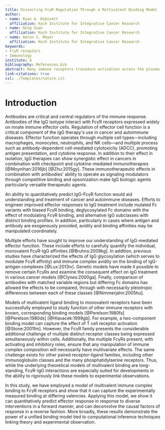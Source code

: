 ```yaml
---
title: Dissecting FcγR Regulation Through a Multivalent Binding Model
author:
- name: Ryan A. Robinett
  affiliation: Koch Institute for Integrative Cancer Research
- name: Ning Guan
  affiliation: Koch Institute for Integrative Cancer Research
- name: Aaron S. Meyer
  affiliation: Koch Institute for Integrative Cancer Research
keywords:
- FcγR receptors
- Immunology
institute: A
bibliography: References.bib
abstract: Many immune receptors transduce activation across the plasma membrane through their clustering. In the case of Fcγ receptors, this clustering is usually driven by binding to antibodies of differing affinity in turn bound to multivalent antigen. As a consequence of this activation mechanism, accounting for and rationally manipulating IgG effector function is complicated by, among other factors, the contribution of differing affinities to multiple FcγRs and changes in the valency of antigen binding. In this study, we show that a model of multivalent receptor-ligand binding can effectively account for the contribution of IgG-FcγR affinity and immune complex valency. This model in turn enables us to make specific predictions about the effect of immune complexes of defined composition. In total, these results enable rationally designed IgG effector function, or deconvolution of function, in both a forward and reverse manner.
link-citations: true
csl: ./Templates/nature.csl
---
```


# Introduction

[//]: # (This paragraph addresses the idea that IgGs are relevant to disease)

Antibodies are critical and central regulators of the immune response. Antibodies of the IgG isotype interact with FcγR receptors expressed widely on innate immune effector cells. Regulation of effector cell function is a critical component of the IgG therapy's use in cancer and autoimmune diseases. Effector function operates through multiple cell types—including macrophages, monocytes, neutrophils, and NK cells—and multiple process such as antibody-dependent cell-mediated cytotoxicity (ADCC), promoting antigen presentation, and cytokine response. In addition to their effect in isolation, IgG therapies can show synergistic effect in cancers in combination with checkpoint and cytokine-mediated immunotherapies [@Moynihan:2016jb] [@Zhu:2015gy]. These immunotherapeutic effects in combination with antibodies' ability to operate as signaling modulators through competitive binding and opsonization make IgG biologic agents particularly versatile therapeutic agents.

[//]: # (This paragraph addresses the idea that efforts have been made to manipulate IgG function)

An ability to quantitatively predict IgG-FcγR function would aid understanding and treatment of cancer and autoimmune diseases. Efforts to engineer improved effector responses to IgG treatment include mutated Fc variants with biased FcγR binding, deglycosylated Fc domains with the effect of modulating FcγR binding, and alternative IgG subclasses with distinct binding profiles. In addition, particularly in cases where antigen and antibody are exogenously provided, avidity and binding affinities may be manipulated coordinately.

[//]: # (These have generally had X limitations through...)


[//]: # (This paragraph addresses the idea that people have tried to understand IgG function)

Multiple efforts have sought to improve our understanding of IgG-mediated effector function. These include efforts to carefully quantify the individual, monovalent FcγR-IgG affinities [@Bruhns:2009kg]. In addition, previous studies have characterized the effects of IgG glycosylation (which serves to modulate FcγR affinity) and immune complex avidity on the binding of IgG-antigen complexes [@Lux:2013iv]. Genetic models have made it possible to remove certain FcγRs and examine the consequent effect on IgG treatment in various cancer models [@Clynes:2000ga]. Finally, comparison of antibodies with matched variable regions but differing Fc domains has allowed the effects to be compared, through with necessarily pleiotropic differences between each of these classes [@Nimmerjahn:2005hu].

[//]: # (This paragraph addresses the idea that quantitative models have been used to understand immune receptors)

Models of multivalent ligand binding to monovalent receptors have been successfully employed to study function of other immune receptors with known, corresponding binding models [@Perelson:1980fs] [@Perelson:1980ds] [@Hlavacek:1999gb]. For example, a two-component binding model can capture the effect of T cell receptor activation [@Stone:2001fm]. However, the FcγR family presents the considerable additional challenge of multiple distinct receptor classes being expressed simultaneously within cells. Additionally, the multiple FcγRs present, with activating and inhibitory roles, ensure that any manipulation of immune complex composition will necessarily have multivariate effects. The same challenge exists for other paired receptor-ligand families, including other immunoglobulin classes and the many phosphatidylserine receptors. Thus, while the underlying theoretical models of multivalent binding are long-standing, FcγR-IgG interactions are especially suited for developments in the ability to rigorously link these models to experimental observations.

In this study, we have employed a model of multivalent immune complex binding to FcγR receptors and show that it can capture the experimentally measured binding at differing valencies. Applying this model, we show it can quantitatively predict effector response in response to diverse interventions in a forward manner, and can deconvolve the causal factors of response in a reverse fashion. More broadly, these results demonstrate the power of a unified binding model tied to computational inference techniques linking theory and experimental observation.
